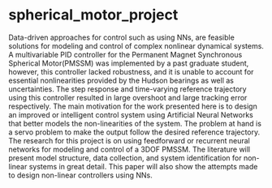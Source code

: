 # spherical_motor_project
Data-driven approaches for control such as using NNs, are feasible solutions for modeling and control of complex nonlinear dynamical systems. A multivariable PID controller for the Permanent Magnet Synchronous Spherical Motor(PMSSM) was implemented by a past graduate student, however, this controller lacked robustness, and it is unable to account for essential nonlinearities provided by the Hudson bearings as well as uncertainties. The step response and time-varying reference trajectory using this controller resulted in large overshoot and large tracking error respectively. 
The main motivation for the work presented here is to design an improved or intelligent control system using Artificial Neural Networks that better models the non-linearities of the system. The problem at hand is a servo problem to make the output follow the desired reference trajectory.
The research for this project is on using feedforward or recurrent neural networks for modeling and control of a 3DOF PMSSM. The literature will present model structure, data collection, and system identification for non-linear systems in great detail. This paper will also show the attempts made to design non-linear controllers using NNs.
